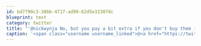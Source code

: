 ```yaml
---
id: bd7790c3-30bb-4717-ad90-62d5e32307dc
blueprint: text
category: twitter
title: "'@nickwynja No, but you pay a bit extra if you don't buy them in the 'blocks' they have specified."
caption: '<span class="username username_linked">@<a href="https://twitter.com/nickwynja" title="Nick Wynja">nickwynja</a></span> No, but you pay a bit extra if you don''t buy them in the ''blocks'' they have specified.'
---
```

